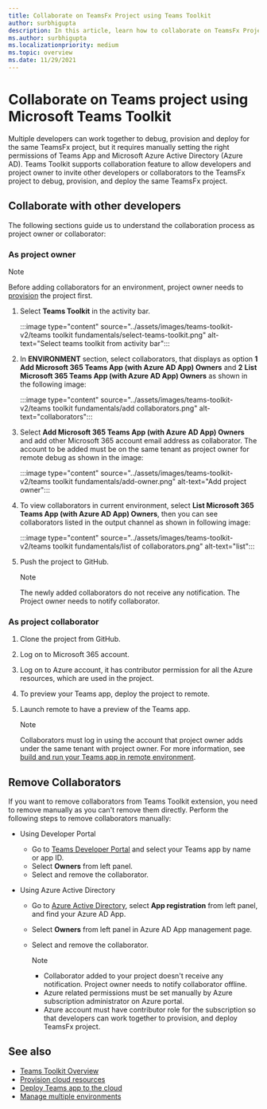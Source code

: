```yaml
---
title: Collaborate on TeamsFx Project using Teams Toolkit
author: surbhigupta
description: In this article, learn how to collaborate on TeamsFx Project using Teams Toolkit and collaborate with other developers.
ms.author: surbhigupta
ms.localizationpriority: medium
ms.topic: overview
ms.date: 11/29/2021
---
```


# Collaborate on Teams project using Microsoft Teams Toolkit

Multiple developers can work together to debug, provision and deploy for the same TeamsFx project, but it requires manually setting the right permissions of Teams App and Microsoft Azure Active Directory (Azure AD). Teams Toolkit supports collaboration feature to allow developers and project owner to invite other developers or collaborators to the TeamsFx project to debug, provision, and deploy the same TeamsFx project.

## Collaborate with other developers

The following sections guide us to understand the collaboration process as project owner or collaborator:

### As project owner

  > [!NOTE]
  > Before adding collaborators for an environment, project owner needs to [provision](provision.md) the project first.

  1. Select **Teams Toolkit** in the activity bar.
  
     :::image type="content" source="../assets/images/teams-toolkit-v2/teams toolkit fundamentals/select-teams-toolkit.png" alt-text="Select teams toolkit from activity bar":::

  1. In **ENVIRONMENT** section, select collaborators, that displays as option **1** **Add Microsoft 365 Teams App (with Azure AD App) Owners** and **2** **List Microsoft 365 Teams App (with Azure AD App) Owners** as shown in the following image:

     :::image type="content" source="../assets/images/teams-toolkit-v2/teams toolkit fundamentals/add collaborators.png" alt-text="collaborators":::

  2. Select **Add Microsoft 365 Teams App (with Azure AD App) Owners** and add other Microsoft 365 account email address as collaborator. The account to be added must be on the same tenant as project owner for remote debug as shown in the image:

     :::image type="content" source="../assets/images/teams-toolkit-v2/teams toolkit fundamentals/add-owner.png" alt-text="Add project owner":::

  3. To view collaborators in current environment, select **List Microsoft 365 Teams App (with Azure AD App) Owners**, then you can see collaborators listed in the output channel as shown in following image:

     :::image type="content" source="../assets/images/teams-toolkit-v2/teams toolkit fundamentals/list of collaborators.png" alt-text="list":::

  4. Push the project to GitHub.

     > [!NOTE]
     > The newly added collaborators do not receive any notification. The Project owner needs to notify collaborator.

### As project collaborator

  1. Clone the project from GitHub.
  2. Log on to Microsoft 365 account.
  3. Log on to Azure account, it has contributor permission for all the Azure resources, which are used in the project.
  4. To preview your Teams app, deploy the project to remote.
  5. Launch remote to have a preview of the Teams app.

     > [!NOTE]
     > Collaborators must log in using the account that project owner adds under the same tenant with project owner. For more information, see [build and run your Teams app in remote environment](/microsoftteams/platform/sbs-gs-javascript?tabs=vscode%2Cvsc%2Cviscode%2Cvcode&tutorial-step=3).

## Remove Collaborators

If you want to remove collaborators from Teams Toolkit extension, you need to remove manually as you can't remove them directly. Perform the following steps to remove collaborators manually:

* Using Developer Portal

  * Go to [Teams Developer Portal](https://dev.teams.microsoft.com/home) and select your Teams app by name or app ID.
  * Select **Owners** from left panel.
  * Select and remove the collaborator.

* Using Azure Active Directory

  * Go to [Azure Active Directory](https://ms.portal.azure.com/#blade/Microsoft_AAD_IAM/ActiveDirectoryMenuBlade/RegisteredApps), select **App registration** from left panel, and find your Azure AD App.
  * Select **Owners** from left panel in Azure AD App management page.
  * Select and remove the collaborator.

    > [!NOTE]
    >
    > * Collaborator added to your project doesn't receive any notification. Project owner needs to notify collaborator offline.
    > * Azure related permissions must be set manually by Azure subscription administrator on Azure portal.
    > * Azure account must have contributor role for the subscription so that developers can work together to provision, and deploy TeamsFx project.

## See also

* [Teams Toolkit Overview](teams-toolkit-fundamentals.md)
* [Provision cloud resources](provision.md)
* [Deploy Teams app to the cloud](deploy.md)
* [Manage multiple environments](TeamsFx-multi-env.md)
